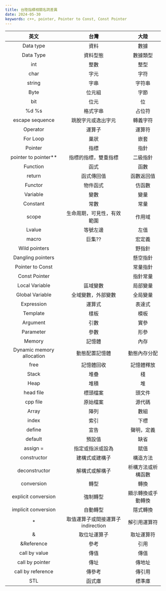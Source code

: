 ```yaml
---
title: 台陸指標相關名詞差異
date: 2024-05-30
keywords: c++, pointer, Pointer to Const, Const Pointer
---
```


|英文|台灣|大陸|
|:--:|:--:|:--:|
|Data type|資料|數據|
|Data Type|資料型態|數據類型|
|int|整數|整型|
|char|字元|字符|
|string|字串|字符串|
|Byte|位元組|字節|
|bit|位元|位|
|%d %s|格式字串|占位符|
|escape sequence|跳脫字元或逸出字元|轉義字符|
|Operator|運算子|運算符|
|For Loop|巢狀|嵌套|
|Pointer|指標|指針|
|pointer to pointer\*\*|指標的指標，雙重指標|二級指針|
|Function|函式|函數|
|return|函式傳回值|函數返回值|
|Functor|物件函式|仿函數|
|Variable|變數|變量|
|Constant|常數|常量|
|scope|生命周期，可見性，有效範圍|作用域|
|Lvalue|等號左邊|左值|
|macro|巨集??|宏定義|
|Wild pointers||野指針|
|Dangling pointers||懸空指針|
|Pointer to Const||常量指針|
|Const Pointer||指針常量|
|Local Variable|區域變數|局部變量|
|Global Variable|全域變數，外部變數|全局變量|
|Expression|運算式|表達式|
|Template|樣板|模板|
|Argument|引數|實參|
|Parameter|參數|形參|
|Memory|記憶體|內存|
|Dynamic memory allocation|動態配置記憶體|動態內存分配|
|free|記憶體回收|記憶體釋放|
|Stack|堆疊|棧|
|Heap|堆積|堆|
|head file|標頭檔案|頭文件|
|cpp file|原始檔案|源代碼|
|Array|陣列|數組|
|index|索引|下標|
|define|宣告|聲明，定義|
|default|預設值|缺省|
|assign = |指定或指派或設為|賦值|
|constructor|建構式或建構子|構造方法|
|deconstructor|解構式或解構子|析構方法或析構函數|
|conversion|轉型|轉換|
|explicit conversion|強制轉型|顯示轉換或手動轉換|
|implicit conversion|自動轉型|隱式轉換|
|*|取值運算子或間接運算子indirection|解引用運算符|
|&|取位址運算子|取址運算符|
|&Reference|參考|引用|
|call by value|傳值|傳值|
|call by pointer|傳址|傳地址|
|call by reference|傳參考|傳引用|
|STL|函式庫|標準庫|

